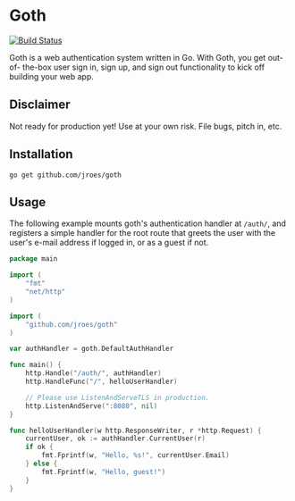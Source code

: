 # Goth
[![Build Status](https://drone.io/github.com/jroes/goth/status.png)](https://drone.io/github.com/jroes/goth/latest)

Goth is a web authentication system written in Go. With Goth, you get out-of-
the-box user sign in, sign up, and sign out functionality to kick off building
your web app.

## Disclaimer
Not ready for production yet! Use at your own risk. File bugs, pitch in, etc.

## Installation
```
go get github.com/jroes/goth
```

## Usage
The following example mounts goth's authentication handler at `/auth/`, and
registers a simple handler for the root route that greets the user with the
user's e-mail address if logged in, or as a guest if not.

```go
package main

import (
	"fmt"
	"net/http"
)

import (
	"github.com/jroes/goth"
)

var authHandler = goth.DefaultAuthHandler

func main() {
	http.Handle("/auth/", authHandler)
	http.HandleFunc("/", helloUserHandler)

	// Please use ListenAndServeTLS in production.
	http.ListenAndServe(":8080", nil)
}

func helloUserHandler(w http.ResponseWriter, r *http.Request) {
	currentUser, ok := authHandler.CurrentUser(r)
	if ok {
		fmt.Fprintf(w, "Hello, %s!", currentUser.Email)
	} else {
		fmt.Fprintf(w, "Hello, guest!")
	}
}
```

